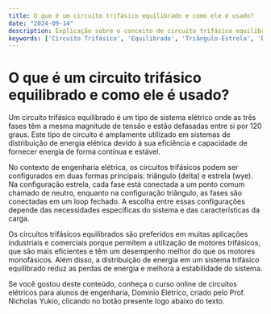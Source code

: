 ```yaml
---
title: O que é um circuito trifásico equilibrado e como ele é usado?
date: "2024-09-14"
description: Explicação sobre o conceito de circuito trifásico equilibrado e sua aplicação em engenharia elétrica.
keywords: ['Circuito Trifásico', 'Equilibrado', 'Triângulo-Estrela', 'Engenharia Elétrica']
---
```


# O que é um circuito trifásico equilibrado e como ele é usado?

Um circuito trifásico equilibrado é um tipo de sistema elétrico onde as três fases têm a mesma magnitude de tensão e estão defasadas entre si por 120 graus. Este tipo de circuito é amplamente utilizado em sistemas de distribuição de energia elétrica devido à sua eficiência e capacidade de fornecer energia de forma contínua e estável.

No contexto de engenharia elétrica, os circuitos trifásicos podem ser configurados em duas formas principais: triângulo (delta) e estrela (wye). Na configuração estrela, cada fase está conectada a um ponto comum chamado de neutro, enquanto na configuração triângulo, as fases são conectadas em um loop fechado. A escolha entre essas configurações depende das necessidades específicas do sistema e das características da carga.

Os circuitos trifásicos equilibrados são preferidos em muitas aplicações industriais e comerciais porque permitem a utilização de motores trifásicos, que são mais eficientes e têm um desempenho melhor do que os motores monofásicos. Além disso, a distribuição de energia em um sistema trifásico equilibrado reduz as perdas de energia e melhora a estabilidade do sistema.

Se você gostou deste conteúdo, conheça o curso online de circuitos elétricos para alunos de engenharia, Domínio Elétrico, criado pelo Prof. Nicholas Yukio, clicando no botão presente logo abaixo do texto.